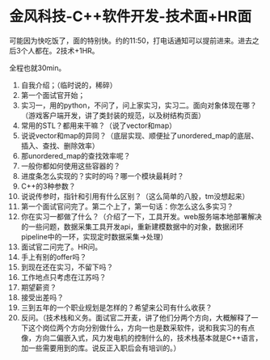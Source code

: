 # 金风科技-C++软件开发-技术面+HR面

可能因为快吃饭了，面的特别快。约的11:50，打电话通知可以提前进来。进去之后3个人都在。2技术+1HR。

全程也就30min。

1. 自我介绍；（临时说的，稀碎）
2. 第一个面试官开始；
3. 实习一，用的python，不问了，问上家实习，实习二。面向对象体现在哪？（游戏客户端开发，讲了类封装的规范，以及树结构页面）
4. 常用的STL？都用来干嘛？（说了vector和map）
5. 说说vector和map的异同？（底层实现、顺便扯了unordered_map的底层、插入、查找、删除效率）
6. 那unordered_map的查找效率呢？
7. 一般你都如何使用这些容器的？
8. 进度条怎么实现的？实时的吗？哪一个模块最耗时？
9. C++的3种参数？
10. 说说传参时，指针和引用有什么区别？（这么简单的八股，tm没想起来）
11. 第一个面试官问完了。第二个上了，第一句话：你怎么这么多实习？
12. 你在实习一都做了什么？（介绍了一下，工具开发。web服务端本地部署解决的一些问题，数据采集工具开发api，重新建模数据中的对象，数据闭环pipeline中的一环，实现定时数据采集->处理）
13. 面试官二问完了。HR问。
14. 手上有别的offer吗？
15. 到现在还在实习，不留下吗？
16. 工作地点只考虑在江苏吗？
17. 期望薪资？
18. 接受出差吗？
19. 三到五年的一个职业规划是怎样的？希望来公司有什么收获？
20. 反问。（技术栈和义务。面试官二开麦，讲了他们分两个方向，大概解释了一下这个岗位两个方向分别做什么，方向一也是数采软件，说和我实习的有点像，方向二偏嵌入式，风力发电机的控制什么的，技术栈基本就是C++语言，加一些需要用到的库。说反正入职后会有培训的。）





